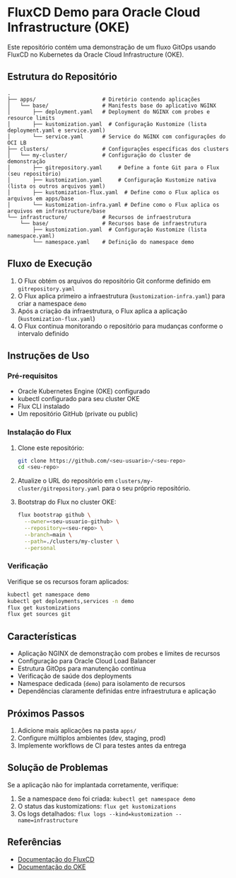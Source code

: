 # FluxCD Demo para Oracle Cloud Infrastructure (OKE)

Este repositório contém uma demonstração de um fluxo GitOps usando FluxCD no Kubernetes da Oracle Cloud Infrastructure (OKE).

## Estrutura do Repositório

```
.
├── apps/                     # Diretório contendo aplicações
│   └── base/                 # Manifests base do aplicativo NGINX
│       ├── deployment.yaml   # Deployment do NGINX com probes e resource limits
│       ├── kustomization.yaml  # Configuração Kustomize (lista deployment.yaml e service.yaml)
│       └── service.yaml      # Service do NGINX com configurações do OCI LB
├── clusters/                 # Configurações específicas dos clusters
│   └── my-cluster/           # Configuração do cluster de demonstração
│       ├── gitrepository.yaml     # Define a fonte Git para o Flux (seu repositório)
│       ├── kustomization.yaml     # Configuração Kustomize nativa (lista os outros arquivos yaml)
│       ├── kustomization-flux.yaml  # Define como o Flux aplica os arquivos em apps/base
│       └── kustomization-infra.yaml # Define como o Flux aplica os arquivos em infrastructure/base
└── infrastructure/           # Recursos de infraestrutura
    └── base/                 # Recursos base de infraestrutura
        ├── kustomization.yaml  # Configuração Kustomize (lista namespace.yaml)
        └── namespace.yaml    # Definição do namespace demo

```

## Fluxo de Execução

1. O Flux obtém os arquivos do repositório Git conforme definido em `gitrepository.yaml`
2. O Flux aplica primeiro a infraestrutura (`kustomization-infra.yaml`) para criar a namespace `demo`
3. Após a criação da infraestrutura, o Flux aplica a aplicação (`kustomization-flux.yaml`)
4. O Flux continua monitorando o repositório para mudanças conforme o intervalo definido

## Instruções de Uso

### Pré-requisitos

- Oracle Kubernetes Engine (OKE) configurado
- kubectl configurado para seu cluster OKE
- Flux CLI instalado
- Um repositório GitHub (private ou public)

### Instalação do Flux

1. Clone este repositório:
   ```bash
   git clone https://github.com/<seu-usuario>/<seu-repo>
   cd <seu-repo>
   ```

2. Atualize o URL do repositório em `clusters/my-cluster/gitrepository.yaml` para o seu próprio repositório.

3. Bootstrap do Flux no cluster OKE:
   ```bash
   flux bootstrap github \
     --owner=<seu-usuario-github> \
     --repository=<seu-repo> \
     --branch=main \
     --path=./clusters/my-cluster \
     --personal
   ```

### Verificação

Verifique se os recursos foram aplicados:

```bash
kubectl get namespace demo
kubectl get deployments,services -n demo
flux get kustomizations
flux get sources git
```

## Características

- Aplicação NGINX de demonstração com probes e limites de recursos
- Configuração para Oracle Cloud Load Balancer
- Estrutura GitOps para manutenção contínua
- Verificação de saúde dos deployments
- Namespace dedicada (`demo`) para isolamento de recursos
- Dependências claramente definidas entre infraestrutura e aplicação

## Próximos Passos

1. Adicione mais aplicações na pasta `apps/`
2. Configure múltiplos ambientes (dev, staging, prod)
3. Implemente workflows de CI para testes antes da entrega

## Solução de Problemas

Se a aplicação não for implantada corretamente, verifique:

1. Se a namespace `demo` foi criada: `kubectl get namespace demo`
2. O status das kustomizations: `flux get kustomizations`
3. Os logs detalhados: `flux logs --kind=kustomization --name=infrastructure`

## Referências

- [Documentação do FluxCD](https://fluxcd.io/docs/)
- [Documentação do OKE](https://docs.oracle.com/en-us/iaas/Content/ContEng/home.htm) 